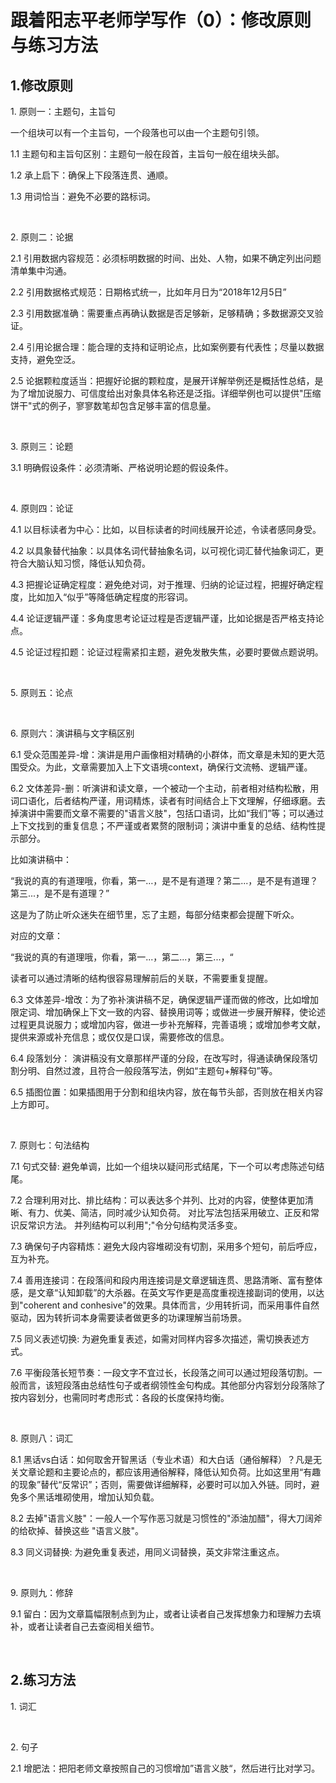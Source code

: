 # 跟着阳志平老师学写作（0）：修改原则与练习方法



## 1.修改原则

1\. 原则一：主题句，主旨句

一个组块可以有一个主旨句，一个段落也可以由一个主题句引领。

1.1 主题句和主旨句区别：主题句一般在段首，主旨句一般在组块头部。

1.2 承上启下：确保上下段落连贯、通顺。

1.3 用词恰当：避免不必要的路标词。

<br>

2\. 原则二：论据

2.1 引用数据内容规范：必须标明数据的时间、出处、人物，如果不确定列出问题清单集中沟通。

2.2 引用数据格式规范：日期格式统一，比如年月日为“2018年12月5日”

2.3 引用数据准确：需要重点再确认数据是否足够新，足够精确；多数据源交叉验证。

2.4 引用论据合理：能合理的支持和证明论点，比如案例要有代表性；尽量以数据支持，避免空泛。

2\.5 论据颗粒度适当：把握好论据的颗粒度，是展开详解举例还是概括性总结，是为了增加说服力、可信度给出对象具体名称还是泛指。详细举例也可以提供"压缩饼干"式的例子，寥寥数笔却包含足够丰富的信息量。

<br>

3\. 原则三：论题

3.1 明确假设条件：必须清晰、严格说明论题的假设条件。

<br>

4\. 原则四：论证

4.1 以目标读者为中心：比如，以目标读者的时间线展开论述，令读者感同身受。

4.2 以具象替代抽象：以具体名词代替抽象名词，以可视化词汇替代抽象词汇，更符合大脑认知习惯，降低认知负荷。

4.3 把握论证确定程度：避免绝对词，对于推理、归纳的论证过程，把握好确定程度，比如加入“似乎”等降低确定程度的形容词。

4.4 论证逻辑严谨：多角度思考论证过程是否逻辑严谨，比如论据是否严格支持论点。

4.5 论证过程扣题：论证过程需紧扣主题，避免发散失焦，必要时要做点题说明。

<br>

5\. 原则五：论点

<br>

6\. 原则六：演讲稿与文字稿区别

6.1 受众范围差异-增：演讲是用户画像相对精确的小群体，而文章是未知的更大范围受众。为此，文章需要加入上下文语境context，确保行文流畅、逻辑严谨。

6.2 文体差异-删：听演讲和读文章，一个被动一个主动，前者相对结构松散，用词口语化，后者结构严谨，用词精炼，读者有时间结合上下文理解，仔细琢磨。去掉演讲中需要而文章不需要的"语言义肢"，包括口语词，比如“我们”等；可以通过上下文找到的重复信息；不严谨或者累赘的限制词；演讲中重复的总结、结构性提示部分。

比如演讲稿中：

“我说的真的有道理哦，你看，第一…，是不是有道理？第二...，是不是有道理？第三...，是不是有道理？”   

这是为了防止听众迷失在细节里，忘了主题，每部分结束都会提醒下听众。

对应的文章：

“我说的真的有道理哦，你看，第一...，第二...，第三...，“  

读者可以通过清晰的结构很容易理解前后的关联，不需要重复提醒。

6.3 文体差异-增改：为了弥补演讲稿不足，确保逻辑严谨而做的修改，比如增加限定词、增加确保上下文一致的内容、替换用词等；或做进一步展开解释，使论述过程更具说服力；或增加内容，做进一步补充解释，完善语境；或增加参考文献，提供来源或补充信息；或仅仅是口误，需要修改的信息。

6.4 段落划分： 演讲稿没有文章那样严谨的分段，在改写时，得通读确保段落切割分明、自然过渡，且符合一般段落写法，例如“主题句+解释句”等。 

6.5 插图位置：如果插图用于分割和组块内容，放在每节头部，否则放在相关内容上方即可。

<br>

7\. 原则七：句法结构

7.1 句式交替: 避免单调，比如一个组块以疑问形式结尾，下一个可以考虑陈述句结尾。

7.2 合理利用对比、排比结构：可以表达多个并列、比对的内容，使整体更加清晰、有力、优美、简洁，同时减少认知负荷。 对比写法包括采用破立、正反和常识反常识方法。 并列结构可以利用";"令分句结构灵活多变。

7.3 确保句子内容精炼：避免大段内容堆砌没有切割，采用多个短句，前后呼应，互为补充。

7.4 善用连接词：在段落间和段内用连接词是文章逻辑连贯、思路清晰、富有整体感，是文章“认知卸载”的大杀器。在英文写作更是高度重视连接副词的使用，以达到"coherent and conhesive"的效果。具体而言，少用转折词，而采用事件自然驱动，因为转折词本身需要读者做更多的功课理解当前场景。

7.5 同义表述切换: 为避免重复表述，如需对同样内容多次描述，需切换表述方式。

7.6 平衡段落长短节奏：一段文字不宜过长，长段落之间可以通过短段落切割。一般而言，该短段落由总结性句子或者纲领性金句构成。其他部分内容划分段落除了按内容划分，也需同时考虑形式：各段的长度保持均衡。

<br>

8\. 原则八：词汇

8\.1 黑话vs白话：如何取舍开智黑话（专业术语）和大白话（通俗解释）？凡是无关文章论题和主要论点的，都应该用通俗解释，降低认知负荷。比如这里用“有趣的现象”替代“反常识”；否则，需要做详细解释，必要时可以加入外链。同时，避免多个黑话堆砌使用，增加认知负载。

8\.2 去掉"语言义肢"：一般人一个写作恶习就是习惯性的"添油加醋"，得大刀阔斧的给砍掉、替换这些 "语言义肢"。

8\.3 同义词替换: 为避免重复表述，用同义词替换，英文非常注重这点。

<br>

9\. 原则九：修辞

9\.1 留白：因为文章篇幅限制点到为止，或者让读者自己发挥想象力和理解力去填补，或者让读者自己去查阅相关细节。

<br>

## 2\.练习方法
1\. 词汇

<br>

2\. 句子

2.1 增肥法：把阳老师文章按照自己的习惯增加”语言义肢“，然后进行比对学习。